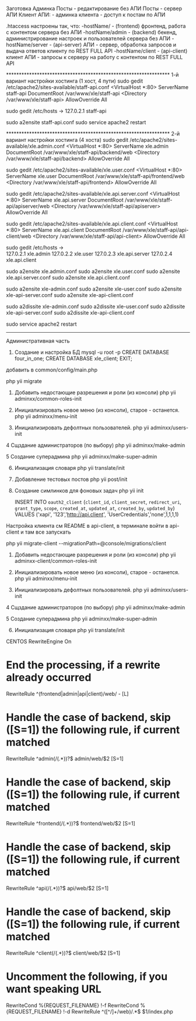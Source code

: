 Заготовка
Админка
Посты - редактирование без АПИ
Посты - сервер АПИ
Клиент АПИ:
    - админка клиента
    - доступ к постам по АПИ


.htaccess настроены так, что:
-hostName/ - (frontend) фронтенд, работа с контентом сервера без АПИ
-hostName/admin - (backend) бекенд, администрирование настроек и пользователей сервера без АПИ
-hostName/server - (api-server) АПИ - сервер, обработка запросов и выдача ответов клиенту по REST FULL API
-hostName/client - (api-client) клиент АПИ - запросы к серверу на работу с контентом по REST FULL API


**************************************************************** 1-й вариант настройки хостинга (1 хост, 4 пути)
sudo gedit /etc/apache2/sites-available/staff-api.conf
<VirtualHost *:80>
    ServerName staff-api
    DocumentRoot /var/www/xle/staff-api
    <Directory /var/www/xle/staff-api>
        AllowOverride All
    </Directory>
</VirtualHost>

sudo gedit /etc/hosts
->   127.0.2.1       staff-api

sudo a2ensite staff-api.conf
sudo service apache2 restart

**************************************************************** 2-й вариант настройки хостинга (4 хостa)
sudo gedit /etc/apache2/sites-available/xle.admin.conf
<VirtualHost *:80>
    ServerName xle.admin
    DocumentRoot /var/www/xle/staff-api/backend/web
    <Directory /var/www/xle/staff-api/backend>
        AllowOverride All
    </Directory>
</VirtualHost>

sudo gedit /etc/apache2/sites-available/xle.user.conf
<VirtualHost *:80>
    ServerName xle.user
    DocumentRoot /var/www/xle/staff-api/frontend/web
    <Directory /var/www/xle/staff-api/frontend>
        AllowOverride All
    </Directory>
</VirtualHost>

sudo gedit /etc/apache2/sites-available/xle.api.server.conf
<VirtualHost *:80>
    ServerName xle.api.server
    DocumentRoot /var/www/xle/staff-api/apiserver/web
    <Directory /var/www/xle/staff-api/apiserver>
        AllowOverride All
    </Directory>
</VirtualHost>

sudo gedit /etc/apache2/sites-available/xle.api.client.conf
<VirtualHost *:80>
    ServerName xle.api.client
    DocumentRoot /var/www/xle/staff-api/api-client/web
    <Directory /var/www/xle/staff-api/api-client>
        AllowOverride All
    </Directory>
</VirtualHost>

sudo gedit /etc/hosts
->  
 127.0.2.1       xle.admin
 127.0.2.2       xle.user
 127.0.2.3       xle.api.server
 127.0.2.4       xle.api.client

sudo a2ensite xle.admin.conf
sudo a2ensite xle.user.conf
sudo a2ensite xle.api.server.conf
sudo a2ensite xle.api.client.conf

sudo a2ensite xle-admin.conf
sudo a2ensite xle-user.conf
sudo a2ensite xle-api-server.conf
sudo a2ensite xle-api-client.conf

sudo a2dissite xle-admin.conf
sudo a2dissite xle-user.conf
sudo a2dissite xle-api-server.conf
sudo a2dissite xle-api-client.conf

sudo service apache2 restart
*****************************************************************************************
Административная часть

1. Создание и настройка БД
mysql -u root -p
CREATE DATABASE four_in_one;
CREATE DATABASE xle_client;
EXIT;

добавить в common/config/main.php

php yii migrate

1. Добавить недостающие разрешения и роли (из консоли)
   php yii adminxx/common-roles-init

2. Инициализировать новое меню (из консоли), старое - останется.
   php yii adminxx/menu-init

3. Инициализировать дефолтных пользователей.
   php yii adminxx/users-init

4 Сщздание администраторов (по выбору)
   php yii adminxx/make-admin

5 Создание суперадмина
   php yii adminxx/make-super-admin
   
6. Инициализация словаря
   php yii translate/init

7. Добавление тестовых постов
   php yii post/init

8. Создание симлинков для фоновых задач
    php yii init
    
     INSERT INTO `oauth2_client`
     (`client_id`, `client_secret`, `redirect_uri`, `grant_type`, `scope`, `created_at`, `updated_at`, `created_by`, `updated_by`)
      VALUES ('xapi', '123','http://api.client', 'UserCredentials','none',1,1,1,1)


Настройка клиента
см README в api-client, 
в терминале войти в api-client и там все запускать










php yii migrate-client --migrationPath=@console/migrations/client

1. Добавить недостающие разрешения и роли (из консоли)
   php yii adminxx-client/common-roles-init

2. Инициализировать новое меню (из консоли), старое - останется.
   php yii adminxx/menu-init

3. Инициализировать дефолтных пользователей.
   php yii adminxx/users-init

4 Сщздание администраторов (по выбору)
   php yii adminxx/make-admin

5 Создание суперадмина
   php yii adminxx/make-super-admin
   
6. Инициализация словаря
   php yii translate/init


CENTOS
RewriteEngine On

# End the processing, if a rewrite already occurred
RewriteRule ^(frontend|admin|api|client)/web/ - [L]

# Handle the case of backend, skip ([S=1]) the following rule, if current matched
RewriteRule ^admin(/(.*))?$ admin/web/$2 [S=1]

# Handle the case of backend, skip ([S=1]) the following rule, if current matched
RewriteRule ^frontend(/(.*))?$ frontend/web/$2 [S=1]

# Handle the case of backend, skip ([S=1]) the following rule, if current matched
RewriteRule ^api(/(.*))?$ api/web/$2 [S=1]

# Handle the case of backend, skip ([S=1]) the following rule, if current matched
RewriteRule ^client(/(.*))?$ client/web/$2 [S=1]

# Uncomment the following, if you want speaking URL
RewriteCond %{REQUEST_FILENAME} !-f
RewriteCond %{REQUEST_FILENAME} !-d
RewriteRule ^([^/]+/web)/.*$ $1/index.php